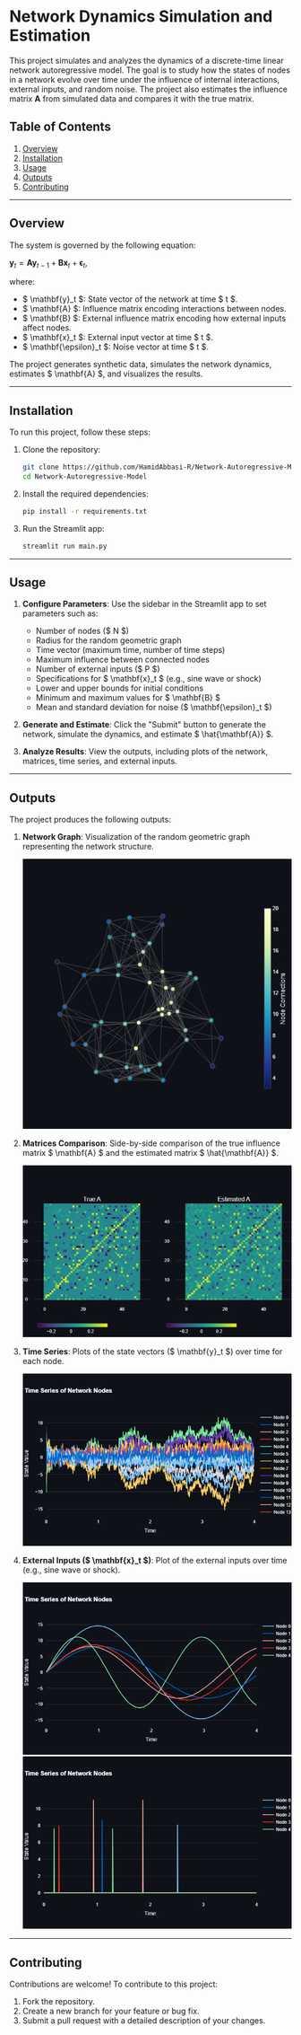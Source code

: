 # Network Dynamics Simulation and Estimation

This project simulates and analyzes the dynamics of a discrete-time linear network autoregressive model. The goal is to study how the states of nodes in a network evolve over time under the influence of internal interactions, external inputs, and random noise. The project also estimates the influence matrix $` \mathbf{A} `$ from simulated data and compares it with the true matrix.

## Table of Contents
1. [Overview](#overview)
2. [Installation](#installation)
3. [Usage](#usage)
4. [Outputs](#outputs)
5. [Contributing](#contributing)


---

## Overview

The system is governed by the following equation:

$`
\mathbf{y}_t = \mathbf{A} \mathbf{y}_{t-1} + \mathbf{B} \mathbf{x}_t + \mathbf{\epsilon}_t,
`$

where:
- $ \mathbf{y}_t $: State vector of the network at time $ t $.
- $ \mathbf{A} $: Influence matrix encoding interactions between nodes.
- $ \mathbf{B} $: External influence matrix encoding how external inputs affect nodes.
- $ \mathbf{x}_t $: External input vector at time $ t $.
- $ \mathbf{\epsilon}_t $: Noise vector at time $ t $.

The project generates synthetic data, simulates the network dynamics, estimates $ \mathbf{A} $, and visualizes the results.

---

## Installation

To run this project, follow these steps:

1. Clone the repository:
   ```bash
   git clone https://github.com/HamidAbbasi-R/Network-Autoregressive-Model.git
   cd Network-Autoregressive-Model
   ```

2. Install the required dependencies:
   ```bash
   pip install -r requirements.txt
   ```

3. Run the Streamlit app:
   ```bash
   streamlit run main.py
   ```

---

## Usage

1. **Configure Parameters**:
   Use the sidebar in the Streamlit app to set parameters such as:
   - Number of nodes ($ N $)
   - Radius for the random geometric graph
   - Time vector (maximum time, number of time steps)
   - Maximum influence between connected nodes
   - Number of external inputs ($ P $)
   - Specifications for $ \mathbf{x}_t $ (e.g., sine wave or shock)
   - Lower and upper bounds for initial conditions
   - Minimum and maximum values for $ \mathbf{B} $
   - Mean and standard deviation for noise ($ \mathbf{\epsilon}_t $)

2. **Generate and Estimate**:
   Click the "Submit" button to generate the network, simulate the dynamics, and estimate $ \hat{\mathbf{A}} $.

3. **Analyze Results**:
   View the outputs, including plots of the network, matrices, time series, and external inputs.

---

## Outputs

The project produces the following outputs:

1. **Network Graph**:
   Visualization of the random geometric graph representing the network structure.

   ![Network Graph](imgs/graph.png)

2. **Matrices Comparison**:
   Side-by-side comparison of the true influence matrix $ \mathbf{A} $ and the estimated matrix $ \hat{\mathbf{A}} $.

   ![Matrices Comparison](imgs/A_matrix.png)

3. **Time Series**:
   Plots of the state vectors ($ \mathbf{y}_t $) over time for each node.

   ![Time Series](imgs/time_series.png)

4. **External Inputs ($ \mathbf{x}_t $)**:
   Plot of the external inputs over time (e.g., sine wave or shock).

   ![External Inputs](imgs/x_t_sine.png)
   ![External Inputs](imgs/x_t_shock.png)


---

## Contributing

Contributions are welcome! To contribute to this project:

1. Fork the repository.
2. Create a new branch for your feature or bug fix.
3. Submit a pull request with a detailed description of your changes.
